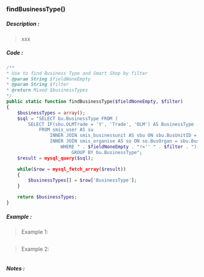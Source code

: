 ### **findBusinessType()**
##### Description :
> xxx

##### Code :
```php
/**
* Use to find Business Type and Smart Shop by filter
* @param String $fieldNoneEmpty 
* @param String $filter 
* @return Mixed $businessTypes 
*/
public static function findBusinessType($fieldNoneEmpty, $filter)
{
	$businessTypes = array();
	$sql = "SELECT bu.BusinessType FROM (
		SELECT IF(sbu.OLMTrade = 'Y', 'Trade', 'OLM') AS BusinessType
			FROM smis_user AS su 
				INNER JOIN smis_businessunit AS sbu ON sbu.BusUnitID = su.BusUnitID 
				INNER JOIN smis_organise AS so ON so.BusOrgan = sbu.BusOrgan 
					WHERE " . $fieldNoneEmpty . "!='' " . $filter . ") AS bu
						GROUP BY bu.BusinessType";
	$result = mysql_query($sql);

	while($row = mysql_fetch_array($result))
	{
		$businessTypes[] = $row['BusinessType'];
	}

	return $businessTypes;
}
```

##### Example :
> Example 1:
```php
```

> Example 2:
```php
```

##### Notes :
```
```
